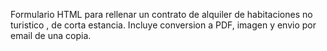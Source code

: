 Formulario HTML para rellenar un contrato de alquiler de habitaciones no turistico , de corta estancia.
Incluye conversion a PDF, imagen y envio por email de una copia.
